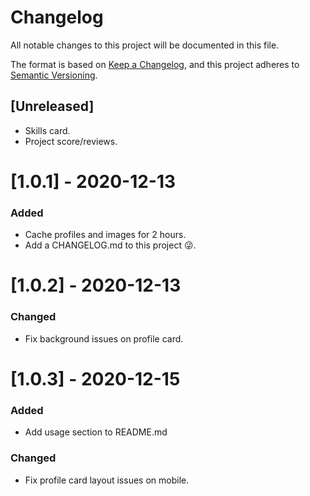 # Changelog

All notable changes to this project will be documented in this file.

The format is based on [Keep a Changelog](https://keepachangelog.com/en/1.0.0/),
and this project adheres to [Semantic Versioning](https://semver.org/spec/v2.0.0.html).

## [Unreleased]

- Skills card.
- Project score/reviews.

# [1.0.1] - 2020-12-13

### Added

- Cache profiles and images for 2 hours.
- Add a CHANGELOG.md to this project 😜.

# [1.0.2] - 2020-12-13

### Changed

- Fix background issues on profile card.

# [1.0.3] - 2020-12-15

### Added

- Add usage section to README.md

### Changed

- Fix profile card layout issues on mobile.
